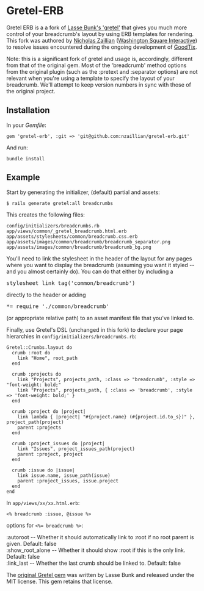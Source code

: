 Gretel-ERB
==========

Gretel ERB is a a fork of [Lasse Bunk's 'gretel'](http://github.com/lassebunk/gretel)
that gives you much more control of your breadcrumb's layout by using ERB
templates for rendering.  This fork was authored by [Nicholas Zaillian](http://nicholas.zaillian.com)
([Washington Square Interactive](http://washingtonsqaureinteractive.com)) to resolve 
issues encountered during the ongoing development of [GoodTix](http://goodtix.org).

Note: this is a significant fork of gretel and usage is, accordingly, different
from that of the original gem.  Most of the 'breadcrumb' method options from the
original plugin (such as the :pretext and :separator options) are not relevant when
you're using a template to specify the layout of your breadcrumb.  We'll attempt to keep 
version numbers in sync with those of the original project.

Installation
------------

In your <em>Gemfile</em>:

    gem 'gretel-erb', :git => 'git@github.com:nzaillian/gretel-erb.git'

And run:
 
    bundle install

Example
-------

Start by generating the initializer, (default) partial and assets:

    $ rails generate gretel:all breadcrumbs

This creates the following files:

    config/initializers/breadcrumbs.rb
    app/views/common/_gretel_breadcrumb.html.erb
    app/assets/stylesheets/common/breadcrumb.css.erb
    app/assets/images/common/breadcrumb/breadcrumb_separator.png
    app/assets/images/common/breadcrumb/breadcrumb_bg.png

You'll need to link the stylesheet in the header of the layout for any pages where
you want to display the breadcrumb (assuming you want it styled -- and you almost
certainly do).  You can do that either by including a <pre>stylesheet\_link\_tag('common/breadcrumb')</pre>
directly to the header or adding <pre>*= require './common/breadcrumb'</pre> (or appropriate relative path)
to an asset manifest file that you've linked to.

Finally, use Gretel's DSL (unchanged in this fork) to declare your page hierarchies in
<code>config/initializers/breadcrumbs.rb</code>:

    Gretel::Crumbs.layout do
      crumb :root do
        link "Home", root_path
      end

      crumb :projects do
        link "Projects", projects_path, :class => "breadcrumb", :style => "font-weight: bold;"
        link "Projects", projects_path, { :class => 'breadcrumb', :style => 'font-weight: bold;' }
      end

      crumb :project do |project|
        link lambda { |project| "#{project.name} (#{project.id.to_s})" }, project_path(project)
        parent :projects
      end

      crumb :project_issues do |project|
        link "Issues", project_issues_path(project)
        parent :project, project
      end

      crumb :issue do |issue|
        link issue.name, issue_path(issue)
        parent :project_issues, issue.project
      end
    end


In <code>app/views/xx/xx.html.erb</code>:

    <% breadcrumb :issue, @issue %>

options for <code><%= breadcrumb %></code>:

   :autoroot  --  Whether it should automatically link to :root if no root parent is given. Default: false  
   :show\_root\_alone  --  Whether it should show :root if this is the only link. Default: false  
   :link_last  --  Whether the last crumb should be linked to. Default: false  

The [original Gretel gem](http://github.com/lassebunk/gretel) was written by Lasse Bunk and released under the MIT license.  This gem retains that license.